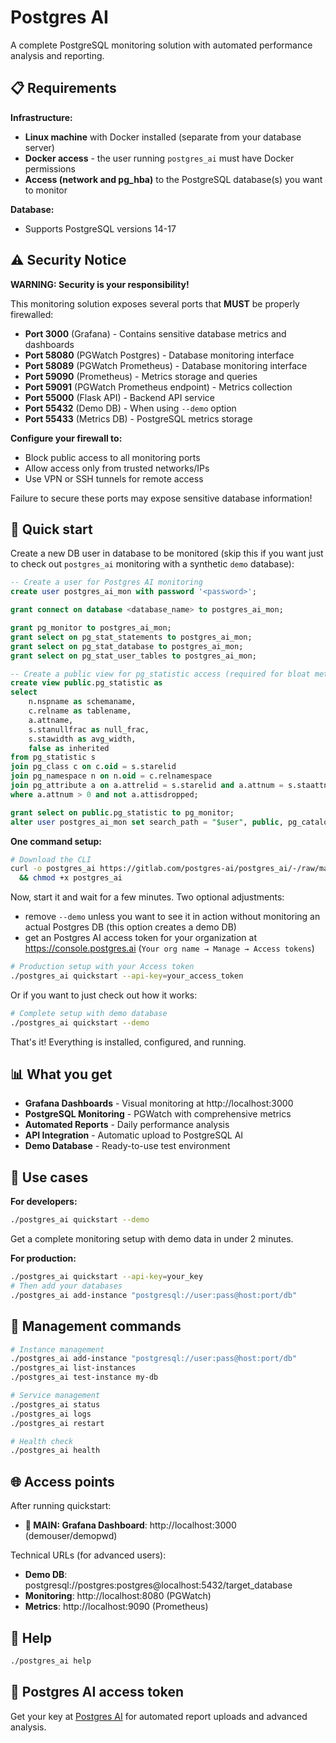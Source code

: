 # Postgres AI 

A complete PostgreSQL monitoring solution with automated performance analysis and reporting.

## 📋 Requirements

**Infrastructure:**
- **Linux machine** with Docker installed (separate from your database server)
- **Docker access** - the user running `postgres_ai` must have Docker permissions
- **Access (network and pg_hba)** to the PostgreSQL database(s) you want to monitor

**Database:**
- Supports PostgreSQL versions 14-17

## ⚠️ Security Notice

**WARNING: Security is your responsibility!**

This monitoring solution exposes several ports that **MUST** be properly firewalled:
- **Port 3000** (Grafana) - Contains sensitive database metrics and dashboards
- **Port 58080** (PGWatch Postgres) - Database monitoring interface  
- **Port 58089** (PGWatch Prometheus) - Database monitoring interface
- **Port 59090** (Prometheus) - Metrics storage and queries
- **Port 59091** (PGWatch Prometheus endpoint) - Metrics collection
- **Port 55000** (Flask API) - Backend API service
- **Port 55432** (Demo DB) - When using `--demo` option
- **Port 55433** (Metrics DB) - PostgreSQL metrics storage

**Configure your firewall to:**
- Block public access to all monitoring ports
- Allow access only from trusted networks/IPs
- Use VPN or SSH tunnels for remote access

Failure to secure these ports may expose sensitive database information!

## 🚀 Quick start

Create a new DB user in database to be monitored (skip this if you want just to check out `postgres_ai` monitoring with a synthetic `demo` database):
```sql
-- Create a user for Postgres AI monitoring
create user postgres_ai_mon with password '<password>';

grant connect on database <database_name> to postgres_ai_mon;

grant pg_monitor to postgres_ai_mon;
grant select on pg_stat_statements to postgres_ai_mon;
grant select on pg_stat_database to postgres_ai_mon;
grant select on pg_stat_user_tables to postgres_ai_mon;

-- Create a public view for pg_statistic access (required for bloat metrics on user schemas)
create view public.pg_statistic as
select 
    n.nspname as schemaname,
    c.relname as tablename,
    a.attname,
    s.stanullfrac as null_frac,
    s.stawidth as avg_width,
    false as inherited
from pg_statistic s
join pg_class c on c.oid = s.starelid
join pg_namespace n on n.oid = c.relnamespace  
join pg_attribute a on a.attrelid = s.starelid and a.attnum = s.staattnum
where a.attnum > 0 and not a.attisdropped;

grant select on public.pg_statistic to pg_monitor;
alter user postgres_ai_mon set search_path = "$user", public, pg_catalog;
```

**One command setup:**

```bash
# Download the CLI
curl -o postgres_ai https://gitlab.com/postgres-ai/postgres_ai/-/raw/main/postgres_ai \
  && chmod +x postgres_ai
```

Now, start it and wait for a few minutes. Two optional adjustments:
- remove `--demo` unless you want to see it in action without monitoring an actual Postgres DB (this option creates a demo DB)
- get an Postgres AI access token for your organization at https://console.postgres.ai (`Your org name → Manage → Access tokens`)

```bash
# Production setup with your Access token
./postgres_ai quickstart --api-key=your_access_token
```

Or if you want to just check out how it works:
```bash
# Complete setup with demo database
./postgres_ai quickstart --demo
```


That's it! Everything is installed, configured, and running.

## 📊 What you get

- **Grafana Dashboards** - Visual monitoring at http://localhost:3000
- **PostgreSQL Monitoring** - PGWatch with comprehensive metrics
- **Automated Reports** - Daily performance analysis
- **API Integration** - Automatic upload to PostgreSQL AI
- **Demo Database** - Ready-to-use test environment

## 🎯 Use cases

**For developers:**
```bash
./postgres_ai quickstart --demo
```
Get a complete monitoring setup with demo data in under 2 minutes.

**For production:**
```bash
./postgres_ai quickstart --api-key=your_key
# Then add your databases
./postgres_ai add-instance "postgresql://user:pass@host:port/db"
```

## 🔧 Management commands

```bash
# Instance management
./postgres_ai add-instance "postgresql://user:pass@host:port/db"
./postgres_ai list-instances
./postgres_ai test-instance my-db

# Service management  
./postgres_ai status
./postgres_ai logs
./postgres_ai restart

# Health check
./postgres_ai health
```

## 🌐 Access points

After running quickstart:

- **🚀 MAIN: Grafana Dashboard**: http://localhost:3000 (demouser/demopwd)

Technical URLs (for advanced users):
- **Demo DB**: postgresql://postgres:postgres@localhost:5432/target_database
- **Monitoring**: http://localhost:8080 (PGWatch)
- **Metrics**: http://localhost:9090 (Prometheus)

## 📖 Help

```bash
./postgres_ai help
```

## 🔑 Postgres AI access token
Get your key at [Postgres AI](https://postgres.ai) for automated report uploads and advanced analysis.

